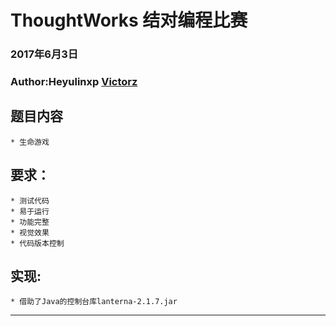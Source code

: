 ThoughtWorks 结对编程比赛
====
### 2017年6月3日
### Author:Heyulinxp [Victorz](Victorz)
## 题目内容
    * 生命游戏
## 要求：
    * 测试代码
    * 易于运行
    * 功能完整
    * 视觉效果
    * 代码版本控制
## 实现:
    * 借助了Java的控制台库lanterna-2.1.7.jar
---------------------------------------------------
[Victorz]:http://github.com/vicotorz "Victorz's Github"
